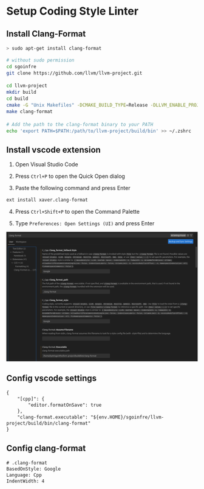 # Setup Coding Style Linter

## Install Clang-Format

```bash
> sudo apt-get install clang-format
```

```bash
# without sudo permission
cd sgoinfre
git clone https://github.com/llvm/llvm-project.git

cd llvm-project
mkdir build
cd build
cmake -G "Unix Makefiles" -DCMAKE_BUILD_TYPE=Release -DLLVM_ENABLE_PROJECTS="clang" ../llvm
make clang-format

# Add the path to the clang-format binary to your PATH
echo 'export PATH=$PATH:/path/to/llvm-project/build/bin' >> ~/.zshrc
```

## Install vscode extension

1. Open Visual Studio Code

2. Press `Ctrl+P` to open the Quick Open dialog

3. Paste the following command and press Enter

```bash
ext install xaver.clang-format
```

4. Press `Ctrl+Shift+P` to open the Command Palette

5. Type `Preferences: Open Settings (UI)` and press Enter

![Diagram](images/vscode-clang-format.png)

## Config vscode settings

```
{
    "[cpp]": {
        "editor.formatOnSave": true
    },
    "clang-format.executable": "${env.HOME}/sgoinfre/llvm-project/build/bin/clang-format"
}
```

## Config clang-format

```
# .clang-format
BasedOnStyle: Google
Language: Cpp
IndentWidth: 4
```
